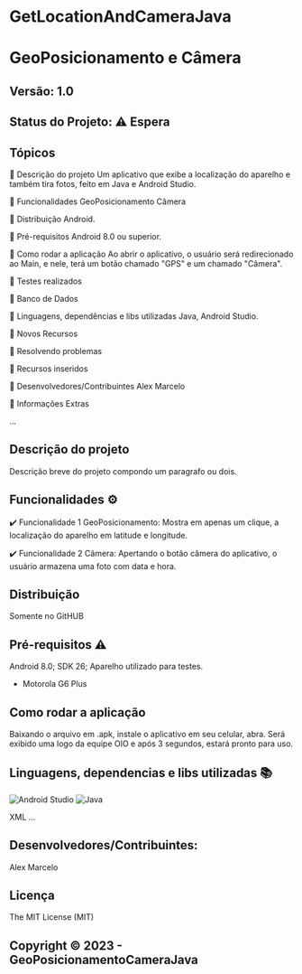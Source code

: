 # GetLocationAndCameraJava
 
# GeoPosicionamento e Câmera
## Versão: 1.0 
## Status do Projeto: ⚠️ Espera

## Tópicos
🔹 Descrição do projeto 
Um aplicativo que exibe a localização do aparelho e também tira fotos, feito em Java e Android Studio.

🔹 Funcionalidades
GeoPosicionamento
Câmera

🔹 Distribuição
Android.

🔹 Pré-requisitos
Android 8.0 ou superior.

🔹 Como rodar a aplicação
Ao abrir o aplicativo, o usuário será redirecionado ao Main, e nele, terá um botão chamado "GPS" e um chamado "Câmera".

🔹 Testes realizados

🔹 Banco de Dados

🔹 Linguagens, dependências e libs utilizadas
Java, Android Studio.

🔹 Novos Recursos

🔹 Resolvendo problemas

🔹 Recursos inseridos 

🔹 Desenvolvedores/Contribuintes
Alex Marcelo

🔹 Informações Extras

...

## Descrição do projeto
Descrição breve do projeto compondo um paragrafo ou dois.

## Funcionalidades ⚙️
✔️ Funcionalidade 1
GeoPosicionamento: Mostra em apenas um clique, a localização do aparelho em latitude e longitude.

✔️ Funcionalidade 2
Câmera: Apertando o botão câmera do aplicativo, o usuário armazena uma foto com data e hora.

## Distribuição
Somente no GitHUB

## Pré-requisitos ⚠️    
Android 8.0; 
SDK 26; 
Aparelho utilizado para testes.
- Motorola G6 Plus

## Como rodar a aplicação 
Baixando o arquivo em .apk, instale o aplicativo em seu celular, abra. Será exibido uma logo da equipe OIO e após 3 segundos, estará pronto para uso.

## Linguagens, dependencias e libs utilizadas 📚
![Android Studio](https://img.shields.io/badge/Android-3DDC84?style=for-the-badge&logo=android&logoColor=white)
![Java](https://img.shields.io/badge/Java-ED8B00?style=for-the-badge&logo=openjdk&logoColor=white)

XML
...

## Desenvolvedores/Contribuintes:
Alex Marcelo

## Licença
The MIT License (MIT)

## Copyright ©️ 2023 - GeoPosicionamentoCameraJava
